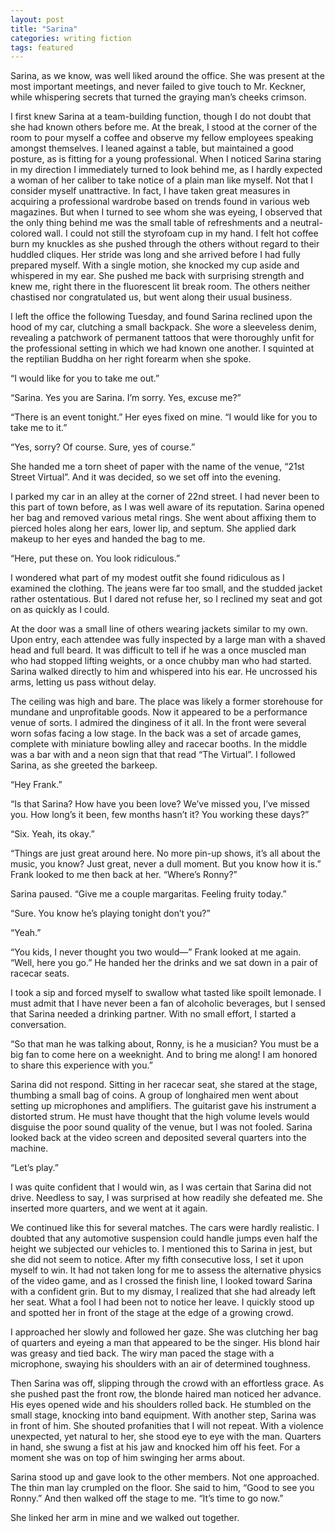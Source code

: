 ```yaml
---
layout: post
title: "Sarina"
categories: writing fiction
tags: featured
---
```


Sarina, as we know, was well liked around the office. She was present at the most important meetings, and never failed to give touch to Mr. Keckner, while whispering secrets that turned the graying man’s cheeks crimson.

I first knew Sarina at a team-building function, though I do not doubt that she had known others before me. At the break, I stood at the corner of the room to pour myself a coffee and observe my fellow employees speaking amongst themselves. I leaned against a table, but maintained a good posture, as is fitting for a young professional. When I noticed Sarina staring in my direction I immediately turned to look behind me, as I hardly expected a woman of her caliber to take notice of a plain man like myself. Not that I consider myself unattractive. In fact, I have taken great measures in acquiring a professional wardrobe based on trends found in various web magazines. But when I turned to see whom she was eyeing, I observed that the only thing behind me was the small table of refreshments and a neutral-colored wall. I could not still the styrofoam cup in my hand. I felt hot coffee burn my knuckles as she pushed through the others without regard to their huddled cliques. Her stride was long and she arrived before I had fully prepared myself. With a single motion, she knocked my cup aside and whispered in my ear. She pushed me back with surprising strength and knew me, right there in the fluorescent lit break room. The others neither chastised nor congratulated us, but went along their usual business.

I left the office the following Tuesday, and found Sarina reclined upon the hood of my car, clutching a small backpack. She wore a sleeveless denim, revealing a patchwork of permanent tattoos that were thoroughly unfit for the professional setting in which we had known one another. I squinted at the reptilian Buddha on her right forearm when she spoke.

“I would like for you to take me out.”

“Sarina. Yes you are Sarina. I’m sorry. Yes, excuse me?”

“There is an event tonight.” Her eyes fixed on mine. “I would like for you to take me to it.”

“Yes, sorry? Of course. Sure, yes of course.”

She handed me a torn sheet of paper with the name of the venue, “21st Street Virtual”. And it was decided, so we set
off into the evening.

I parked my car in an alley at the corner of 22nd street. I had never been to this part of town before, as I was well aware of its reputation. Sarina opened her bag and removed various metal rings. She went about affixing them to pierced holes along her ears, lower lip, and septum. She applied dark makeup to her eyes and handed the bag to me.

“Here, put these on. You look ridiculous.”

I wondered what part of my modest outfit she found ridiculous as I examined the clothing. The jeans were far too small, and the studded jacket rather ostentatious. But I dared not refuse her, so I reclined my seat and got on as quickly as I could.

At the door was a small line of others wearing jackets similar to my own. Upon entry, each attendee was fully inspected by a large man with a shaved head and full beard. It was difficult to tell if he was a once muscled man who had stopped lifting weights, or a once chubby man who had started. Sarina walked directly to him and whispered into his ear. He uncrossed his arms, letting us pass without delay.

The ceiling was high and bare. The place was likely a former storehouse for mundane and unprofitable goods. Now it appeared to be a performance venue of sorts. I admired the dinginess of it all. In the front were several worn sofas facing a low stage. In the back was a set of arcade games, complete with miniature bowling alley and racecar booths.
In the middle was a bar with and a neon sign that that read “The Virtual”. I followed Sarina, as she greeted the barkeep.

“Hey Frank.”

“Is that Sarina? How have you been love? We’ve missed you, I’ve missed you. How long’s it been, few months hasn’t it?
You working these days?”

“Six. Yeah, its okay.”

“Things are just great around here. No more pin-up shows, it’s all about the music, you know? Just great, never a dull moment. But you know how it is.” Frank looked to me then back at her. “Where’s Ronny?”

Sarina paused. “Give me a couple margaritas. Feeling fruity today.”

“Sure. You know he’s playing tonight don’t you?”

“Yeah.”

“You kids, I never thought you two would—” Frank looked at me again. “Well, here you go.” He handed her the drinks and we sat down in a pair of racecar seats.

I took a sip and forced myself to swallow what tasted like spoilt lemonade. I must admit that I have never been a fan of alcoholic beverages, but I sensed that Sarina needed a drinking partner. With no small effort, I started a conversation.

“So that man he was talking about, Ronny, is he a musician? You must be a big fan to come here on a weeknight. And to bring me along! I am honored to share this experience with you.”

Sarina did not respond. Sitting in her racecar seat, she stared at the stage, thumbing a small bag of coins. A group of longhaired men went about setting up microphones and amplifiers. The guitarist gave his instrument a distorted strum. He must have thought that the high volume levels would disguise the poor sound quality of the venue, but I was not fooled. Sarina looked back at the video screen and deposited several quarters into the machine.

“Let’s play.”

I was quite confident that I would win, as I was certain that Sarina did not drive. Needless to say, I was surprised at how readily she defeated me. She inserted more quarters, and we went at it again.

We continued like this for several matches. The cars were hardly realistic. I doubted that any automotive suspension could handle jumps even half the height we subjected our vehicles to. I mentioned this to Sarina in jest, but she did not seem to notice. After my fifth consecutive loss, I set it upon myself to win. It had not taken long for me to assess the alternative physics of the video game, and as I crossed the finish line, I looked toward Sarina with a confident grin. But to my dismay, I realized that she had already left her seat. What a fool I had been not to notice her leave. I quickly stood up and spotted her in front of the stage at the edge of a growing crowd.

I approached her slowly and followed her gaze. She was clutching her bag of quarters and eyeing a man that appeared to be the singer. His blond hair was greasy and tied back. The wiry man paced the stage with a microphone, swaying his shoulders with an air of determined toughness.

Then Sarina was off, slipping through the crowd with an effortless grace. As she pushed past the front row, the blonde haired man noticed her advance. His eyes opened wide and his shoulders rolled back. He stumbled on the small stage, knocking into band equipment. With another step, Sarina was in front of him. She shouted profanities that I will not repeat. With a violence unexpected, yet natural to her, she stood eye to eye with the man. Quarters in hand, she swung a fist at his jaw and knocked him off his feet. For a moment she was on top of him swinging her arms about.

Sarina stood up and gave look to the other members. Not one approached. The thin man lay crumpled on the floor. She said to him, “Good to see you Ronny.” And then walked off the stage to me. “It’s time to go now.”

She linked her arm in mine and we walked out together.
